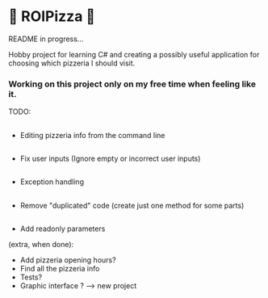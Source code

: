 # :pizza: ROIPizza :pizza:

README in progress...

Hobby project for learning C# and creating a possibly useful application for choosing which pizzeria I should visit. 

### Working on this project only on my free time when feeling like it.

TODO:


##
- Editing pizzeria info from the command line
##
- Fix user inputs (Ignore empty or incorrect user inputs) 
##
- Exception handling
##
- Remove "duplicated" code (create just one method for some parts)
##
- Add readonly parameters 


(extra, when done):
- Add pizzeria opening hours?
- Find all the pizzeria info
- Tests?
- Graphic interface ? --> new project
